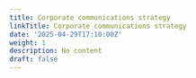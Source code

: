 ```yaml
---
title: Corporate communications strategy
linkTitle: Corporate communications strategy
date: '2025-04-29T17:10:00Z'
weight: 1
description: No content
draft: false
---
```



